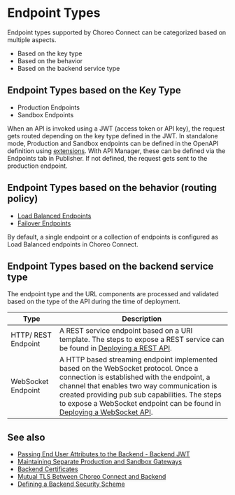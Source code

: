 # Endpoint Types

Endpoint types supported by Choreo Connect can be categorized based on multiple aspects.

- Based on the key type
- Based on the behavior
- Based on the backend service type

## Endpoint Types based on the Key Type

- Production Endpoints
- Sandbox Endpoints

When an API is invoked using a JWT (access token or API key), the request gets routed depending on the key type defined in the JWT. In standalone mode, Production and Sandbox endpoints can be defined in the OpenAPI definition using [extensions]({{base_path}}/deploy-and-publish/deploy-on-gateway/choreo-connect/concepts/as-a-standalone-gateway/#openapi-extensions). With API Manager, these can be defined via the Endpoints tab in Publisher. If not defined, the request gets sent to the production endpoint. 

## Endpoint Types based on the behavior (routing policy)

- [Load Balanced Endpoints]({{base_path}}/deploy-and-publish/deploy-on-gateway/choreo-connect/endpoints/load-balanced-endpoints/#load-balanced-endpoints)
- [Failover Endpoints]({{base_path}}/deploy-and-publish/deploy-on-gateway/choreo-connect/endpoints/failover-endpoints/)

By default, a single endpoint or a collection of endpoints is configured as Load Balanced endpoints in Choreo Connect.

## Endpoint Types based on the backend service type

The endpoint type and the URL components are processed and validated based on the type of the API during the time of deployment.

|Type                     |Description                                         |
|-------------------------|----------------------------------------------------|
| HTTP/ REST Endpoint     | A REST service endpoint based on a URI template. The steps to expose a REST service can be found in [Deploying a REST API]({{base_path}}/deploy-and-publish/deploy-on-gateway/choreo-connect/deploy-api/deploy-rest-api-in-choreo-connect/). |                  
| WebSocket Endpoint    | A HTTP based streaming endpoint implemented based on the WebSocket protocol. Once a connection is  established with the endpoint, a channel that enables two way communication is created providing pub sub capabilities. The steps to expose a WebSocket endpoint can be found in [Deploying a WebSocket API]({{base_path}}/deploy-and-publish/deploy-on-gateway/choreo-connect/deploy-api/deploy-websocket-api-in-choreo-connect/).|                         

## See also
- [Passing End User Attributes to the Backend - Backend JWT]({{base_path}}/deploy-and-publish/deploy-on-gateway/choreo-connect/passing-enduser-attributes-to-the-backend-via-choreo-connect/)
- [Maintaining Separate Production and Sandbox Gateways]({{base_path}}/deploy-and-publish/deploy-on-gateway/api-gateway/maintaining-separate-production-and-sandbox-gateways/#multiple-gateways-to-handle-production-and-sandbox-requests-separately)
- [Backend Certificates]({{base_path}}/deploy-and-publish/deploy-on-gateway/choreo-connect/security/tls/backend-certificates/)
- [Mutual TLS Between Choreo Connect and Backend]({{base_path}}/deploy-and-publish/deploy-on-gateway/choreo-connect/security/tls/mutual-tls-between-gateway-and-backend/)
- [Defining a Backend Security Scheme]({{base_path}}/deploy-and-publish/deploy-on-gateway/choreo-connect/endpoints/defining-a-backend-security-scheme/)
